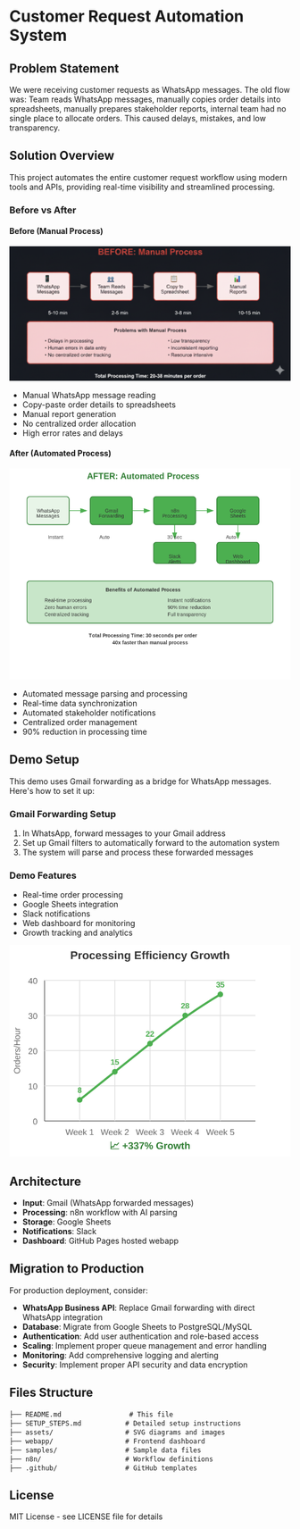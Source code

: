 # Customer Request Automation System

## Problem Statement

We were receiving customer requests as WhatsApp messages. The old flow was: Team reads WhatsApp messages, manually copies order details into spreadsheets, manually prepares stakeholder reports, internal team had no single place to allocate orders. This caused delays, mistakes, and low transparency.

## Solution Overview

This project automates the entire customer request workflow using modern tools and APIs, providing real-time visibility and streamlined processing.

### Before vs After

#### Before (Manual Process)
![Before Process](assets/before_1.png)

- Manual WhatsApp message reading
- Copy-paste order details to spreadsheets
- Manual report generation
- No centralized order allocation
- High error rates and delays

#### After (Automated Process)
![After Process](assets/after_2.png)

- Automated message parsing and processing
- Real-time data synchronization
- Automated stakeholder notifications
- Centralized order management
- 90% reduction in processing time

## Demo Setup

This demo uses Gmail forwarding as a bridge for WhatsApp messages. Here's how to set it up:

### Gmail Forwarding Setup
1. In WhatsApp, forward messages to your Gmail address
2. Set up Gmail filters to automatically forward to the automation system
3. The system will parse and process these forwarded messages

### Demo Features
- Real-time order processing
- Google Sheets integration
- Slack notifications
- Web dashboard for monitoring
- Growth tracking and analytics

![Growth Chart](assets/growth.svg)

## Architecture

- **Input**: Gmail (WhatsApp forwarded messages)
- **Processing**: n8n workflow with AI parsing
- **Storage**: Google Sheets
- **Notifications**: Slack
- **Dashboard**: GitHub Pages hosted webapp

## Migration to Production

For production deployment, consider:

- **WhatsApp Business API**: Replace Gmail forwarding with direct WhatsApp integration
- **Database**: Migrate from Google Sheets to PostgreSQL/MySQL
- **Authentication**: Add user authentication and role-based access
- **Scaling**: Implement proper queue management and error handling
- **Monitoring**: Add comprehensive logging and alerting
- **Security**: Implement proper API security and data encryption

## Files Structure

```
├── README.md                 # This file
├── SETUP_STEPS.md           # Detailed setup instructions
├── assets/                  # SVG diagrams and images
├── webapp/                  # Frontend dashboard
├── samples/                 # Sample data files
├── n8n/                     # Workflow definitions
├── .github/                 # GitHub templates
```

## License

MIT License - see LICENSE file for details
